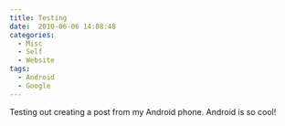 ```yaml
---
title: Testing
date:  2010-06-06 14:08:48
categories:
  - Misc
  - Self
  - Website
tags:
  - Android
  - Google
---
```


Testing out creating a post from my Android phone. Android is so cool!
